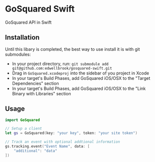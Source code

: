 # GoSquared Swift

GoSquared API in Swift

## Installation

Until this libary is completed, the best way to use install it is with git submodules:

 - In your project directory, run: `git submodule add git@github.com:edwellbrook/gosquared-swift.git`
 - Drag in `GoSquared.xcodeproj` into the sidebar of you project in Xcode
 - In your target's Build Phases, add GoSquared iOS/OSX to the "Target Dependencies" section
 - In your target's Build Phases, add GoSquared iOS/OSX to the "Link Binary with Libraries" section

## Usage

```swift
import GoSquared

// Setup a client
let gs = GoSquared(key: "your key", token: "your site token")

// Track an event with optional addtional information
gs.tracking.event("Event Name", data: [
    "additional": "data"
])
```
